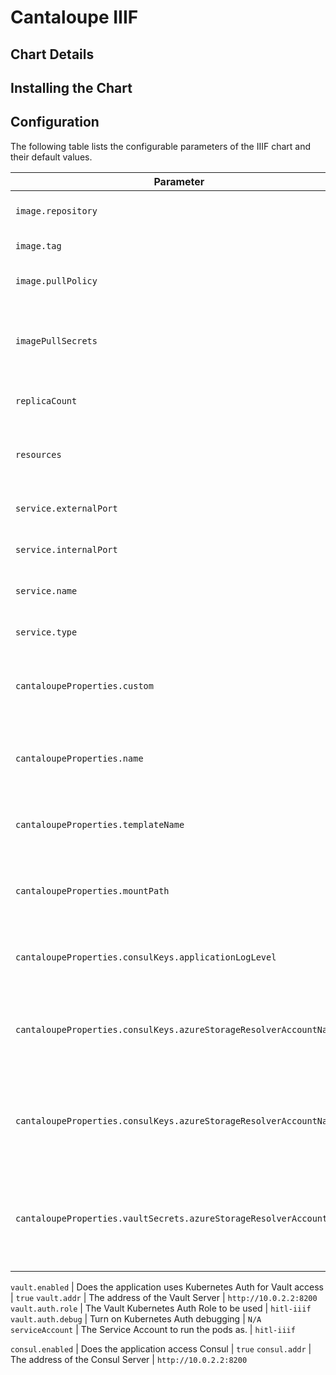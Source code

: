 # Cantaloupe IIIF 

## Chart Details

## Installing the Chart

## Configuration

The following table lists the configurable parameters of the IIIF chart and their default values.

Parameter | Description | Default
--------- | ----------- | -------
`image.repository` | iiif container image repository | `bossanova-cloud-container.jfrog.io/cloud-apps/mitm-shader`
`image.tag` | iiif container image tag | `chart-testing`
`image.pullPolicy` | iiif container image pull policy | `Always`
`imagePullSecrets` | A list of Image pull secrets used to accesss private registries | `[dpr-secret]`
`replicaCount` | desired number of pods | `1`
`resources` | MITM Shader resource requests and limits (YAML) |`{}`
`service.externalPort`              | Service port to expose externally | `8080` 
`service.internalPort`              | Service port to expose internally | `8080`
`service.name`                | name of the created service                                                                                            | `"mitm-shader"`                                               |
`service.type`              | Type of the created Service                                                                                              | `"ClusterIP"`                                               |
`cantaloupeProperties.custom` | Are there custom Cantaloupe properties defined | `false`
`cantaloupeProperties.name` | The name of the Cantaloupe properties file to be generated | `cantaloupe.properties`
`cantaloupeProperties.templateName` | The name of the `consul-template` file to be used | `cantaloupe.properties.tpl`
`cantaloupeProperties.mountPath` | Where in the running container should the configuration be mounted | `/srv/iiif/conf`
`cantaloupeProperties.consulKeys.applicationLogLevel` | The Consul KV path for the logging level for IIIF | `na/iiif/log-level`
`cantaloupeProperties.consulKeys.azureStorageResolverAccountName` | The Consul KV path for the Azure Storage Account Name to be used in IIIF | `na/iiif/storage-account`
`cantaloupeProperties.consulKeys.azureStorageResolverAccountName` | The Consul KV path for the Azure Storage Container Name to be used in IIIF | `na/iiif/container-name`
`cantaloupeProperties.vaultSecrets.azureStorageResolverAccountKey` | The Vault secret path for the Azure Storage Account Access Key to be used in IIIF | `na/iiif/access-key`

`vault.enabled`     | Does the application uses Kubernetes Auth for Vault access | `true`
`vault.addr`        | The address of the Vault Server            | `http://10.0.2.2:8200`
`vault.auth.role`   | The Vault Kubernetes Auth Role to be used  | `hitl-iiif`
`vault.auth.debug`  | Turn on Kubernetes Auth debugging          | `N/A`
`serviceAccount`    | The Service Account to run the pods as.    | `hitl-iiif`

`consul.enabled`     | Does the application access Consul | `true`
`consul.addr`        | The address of the Consul Server            | `http://10.0.2.2:8200`
